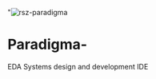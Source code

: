 "<img src="https://i.ibb.co/ggkSRPF/rsz-paradigma.png" alt="rsz-paradigma" border="0"><br>
# Paradigma-
EDA Systems design and development IDE
